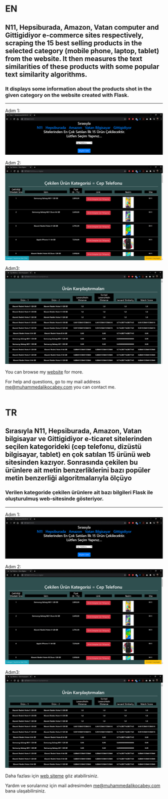 # EN
## N11, Hepsiburada, Amazon, Vatan computer and Gittigidiyor e-commerce sites respectively, scraping the 15 best selling products in the selected category (mobile phone, laptop, tablet) from the website. It then measures the text similarities of these products with some popular text similarity algorithms.
### It displays some information about the products shot in the given category on the website created with Flask.
------------------


Adım 1:
![Homepage](img/index.png)

Adım 2:
![Product page](img/urunler.png)

Adım3: 
![Similarity page](img/similarity.png)




You can browse my [website](https://www.muhammedalikocabey.com/blog) for more.

For help and questions, go to my mail address [me@muhammedalikocabey.com](mailto:me@muhammedalikocabey.com) you can contact me.
<br><br>




# TR
## Sırasıyla N11, Hepsiburada, Amazon, Vatan bilgisayar ve Gittigidiyor e-ticaret sitelerinden seçilen kategorideki (cep telefonu, dizüstü bilgisayar, tablet) en çok satılan 15 ürünü web sitesinden kazıyor. Sonrasında çekilen bu ürünlere ait metin benzerliklerini bazı popüler metin benzerliği algoritmalarıyla ölçüyo
### Verilen kategoride çekilen ürünlere ait bazı bilgileri Flask ile oluşturulmuş web-sitesinde gösteriyor.
------------------


Adım 1:
![Anasayfa](img/index.png)

Adım 2:
![Ürünler sayfası](img/urunler.png)

Adım3: 
![Benzerlik sayfası](img/similarity.png)






Daha fazlası için [web siteme](https://www.muhammedalikocabey.com/blog) göz atabilirsiniz.

Yardım ve sorularınız için mail adresimden [me@muhammedalikocabey.com](mailto:me@muhammedalikocabey.com) bana ulaşabilirsiniz.
